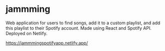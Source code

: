 # jammming
Web application for users to find songs, add it to a custom playlist, and add this playlist to their Spotify account. Made using React and Spotify API.  Deployed on Netlify.

https://jammmingspotifyapp.netlify.app/
